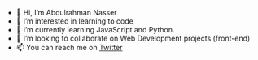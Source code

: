 - 👋 Hi, I’m Abdulrahman Nasser
- 👀 I’m interested in learning to code
- 🌱 I’m currently learning JavaScript and Python.
- 💞️ I’m looking to collaborate on Web Development projects (front-end) 
- 📫 You can reach me on [Twitter](https://twitter.com/AbdulrahmanDev)

<!---
Abdul-coder-maker/Abdul-coder-maker is a ✨ special ✨ repository because its `README.md` (this file) appears on your GitHub profile.
You can click the Preview link to take a look at your changes.
--->
